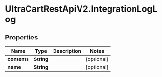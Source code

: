 # UltraCartRestApiV2.IntegrationLogLog

## Properties
Name | Type | Description | Notes
------------ | ------------- | ------------- | -------------
**contents** | **String** |  | [optional] 
**name** | **String** |  | [optional] 


